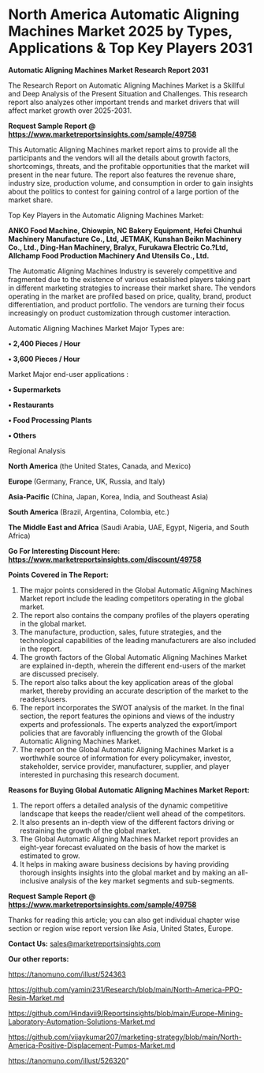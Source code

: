 # North America Automatic Aligning Machines Market 2025 by Types, Applications & Top Key Players 2031

<strong>Automatic Aligning Machines Market Research Report 2031</strong>

The Research Report on Automatic Aligning Machines Market is a Skillful and Deep Analysis of the Present Situation and Challenges. This research report also analyzes other important trends and market drivers that will affect market growth over 2025-2031.

<strong>Request Sample Report @ <a href=https://www.marketreportsinsights.com/sample/49758>https://www.marketreportsinsights.com/sample/49758</a></strong>

This Automatic Aligning Machines market report aims to provide all the participants and the vendors will all the details about growth factors, shortcomings, threats, and the profitable opportunities that the market will present in the near future. The report also features the revenue share, industry size, production volume, and consumption in order to gain insights about the politics to contest for gaining control of a large portion of the market share.

Top Key Players in the Automatic Aligning Machines Market:

<strong>ANKO Food Machine, Chiowpin, NC Bakery Equipment, Hefei Chunhui Machinery Manufacture Co., Ltd, JETMAK, Kunshan Beikn Machinery Co., Ltd., Ding-Han Machinery, Bralyx, Furukawa Electric Co.?Ltd, Allchamp Food Production Machinery And Utensils Co., Ltd.</strong>

The Automatic Aligning Machines Industry is severely competitive and fragmented due to the existence of various established players taking part in different marketing strategies to increase their market share. The vendors operating in the market are profiled based on price, quality, brand, product differentiation, and product portfolio. The vendors are turning their focus increasingly on product customization through customer interaction.

Automatic Aligning Machines Market Major Types are:

<strong>•  2,400 Pieces / Hour

•  3,600 Pieces / Hour</strong>

Market Major end-user applications :

<strong>•  Supermarkets

•  Restaurants

•  Food Processing Plants

•  Others</strong>

Regional Analysis

</u><strong><b>North America</b></strong> (the United States, Canada, and Mexico)

<strong><b>Europe </b></strong>(Germany, France, UK, Russia, and Italy)

<strong><b>Asia-Pacific</b></strong> (China, Japan, Korea, India, and Southeast Asia)

<strong><b>South America</b></strong> (Brazil, Argentina, Colombia, etc.)

<strong><b>The Middle East and Africa</b></strong> (Saudi Arabia, UAE, Egypt, Nigeria, and South Africa)

<strong>Go For Interesting Discount Here: <a href=https://www.marketreportsinsights.com/discount/49758>https://www.marketreportsinsights.com/discount/49758</a></strong>

<strong>Points Covered in The Report:</strong>
<ol>
  <li>The major points considered in the Global Automatic Aligning Machines Market report include the leading competitors operating in the global market.</li>
  <li>The report also contains the company profiles of the players operating in the global market.</li>
  <li>The manufacture, production, sales, future strategies, and the technological capabilities of the leading manufacturers are also included in the report.</li>
  <li>The growth factors of the Global Automatic Aligning Machines Market are explained in-depth, wherein the different end-users of the market are discussed precisely.</li>
  <li>The report also talks about the key application areas of the global market, thereby providing an accurate description of the market to the readers/users.</li>
  <li>The report incorporates the SWOT analysis of the market. In the final section, the report features the opinions and views of the industry experts and professionals. The experts analyzed the export/import policies that are favorably influencing the growth of the Global Automatic Aligning Machines Market.</li>
  <li>The report on the Global Automatic Aligning Machines Market is a worthwhile source of information for every policymaker, investor, stakeholder, service provider, manufacturer, supplier, and player interested in purchasing this research document.</li>
</ol>
<strong>Reasons for Buying Global Automatic Aligning Machines Market Report:</strong>

<ol>
  <li>The report offers a detailed analysis of the dynamic competitive landscape that keeps the reader/client well ahead of the competitors.</li>
  <li>It also presents an in-depth view of the different factors driving or restraining the growth of the global market.</li>
  <li>The Global Automatic Aligning Machines Market report provides an eight-year forecast evaluated on the basis of how the market is estimated to grow.</li>
  <li>It helps in making aware business decisions by having providing thorough insights insights into the global market and by making an all-inclusive analysis of the key market segments and sub-segments.</li>
</ol>
<strong>Request Sample Report @ <a href=https://www.marketreportsinsights.com/sample/49758>https://www.marketreportsinsights.com/sample/49758</a></strong>


Thanks for reading this article; you can also get individual chapter wise section or region wise report version like Asia, United States, Europe.

<strong>Contact Us:</strong>
sales@marketreportsinsights.com

<strong>Our other reports:</strong>

<a href=https://tanomuno.com/illust/524363>https://tanomuno.com/illust/524363</a>

<a href=https://github.com/yamini231/Research/blob/main/North-America-PPO-Resin-Market.md>https://github.com/yamini231/Research/blob/main/North-America-PPO-Resin-Market.md</a>

<a href=https://github.com/Hindavii9/Reportsinsights/blob/main/Europe-Mining-Laboratory-Automation-Solutions-Market.md>https://github.com/Hindavii9/Reportsinsights/blob/main/Europe-Mining-Laboratory-Automation-Solutions-Market.md</a>

<a href=https://github.com/vijaykumar207/marketing-strategy/blob/main/North-America-Positive-Displacement-Pumps-Market.md>https://github.com/vijaykumar207/marketing-strategy/blob/main/North-America-Positive-Displacement-Pumps-Market.md</a>

<a href=https://tanomuno.com/illust/526320>https://tanomuno.com/illust/526320</a>"
